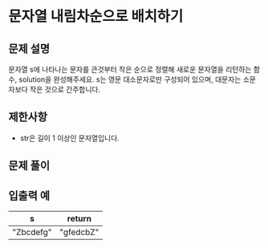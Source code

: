 # 문자열 내림차순으로 배치하기

## 문제 설명
문자열 s에 나타나는 문자를 큰것부터 작은 순으로 정렬해 새로운 문자열을 리턴하는 함수, solution을 완성해주세요.
s는 영문 대소문자로만 구성되어 있으며, 대문자는 소문자보다 작은 것으로 간주합니다.

## 제한사항
- str은 길이 1 이상인 문자열입니다.

## 문제 풀이

## 입출력 예

|s|return|
|---|---|
|"Zbcdefg"|"gfedcbZ"|